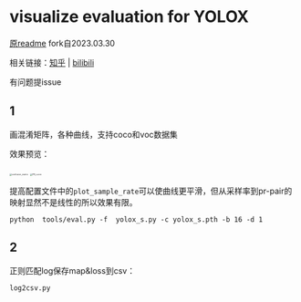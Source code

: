 # visualize evaluation for YOLOX

[原readme](README_origin.md) fork自2023.03.30

相关链接：[知乎](https://zhuanlan.zhihu.com/p/499759736) | [bilibili](https://www.bilibili.com/read/cv16169153)

有问题提issue

## 1

画混淆矩阵，各种曲线，支持coco和voc数据集

效果预览：

<img src="http://m.qpic.cn/psc?/V53B8TyR2Noekm3rNUZH48QLmk39wAow/ruAMsa53pVQWN7FLK88i5j8Il3SvYwJAF.zgHrRw4riV2JHSNEQWoLdRQKdrgjBSnbjW8WF3y.WBcHxpMBgdsnypSW1FFgWCAKm7R5gUx8M!/b&bo=oAU4BAAAAAADB7s" alt="confusion_matrix" style="zoom: 25%;" />

<img src="http://m.qpic.cn/psc?/V53B8TyR2Noekm3rNUZH48QLmk39wAow/ruAMsa53pVQWN7FLK88i5j8Il3SvYwJAF.zgHrRw4rjv.a6m2PeCqOmkiJDrCl*ylh3KV.dqdR.h21qwHMLDgn2sngn3G5*GByjjY*HUDH0!/b&bo=VAY4BAAAAAADRww" alt="PR_curve" style="zoom: 25%;" />

提高配置文件中的`plot_sample_rate`可以使曲线更平滑，但从采样率到pr-pair的映射显然不是线性的所以效果有限。

```
python  tools/eval.py -f  yolox_s.py -c yolox_s.pth -b 16 -d 1
```

## 2

正则匹配log保存map&loss到csv：

```
log2csv.py
```

